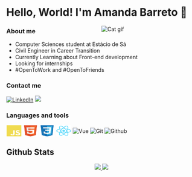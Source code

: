 ### <h1>Hello, World! I'm Amanda Barreto 👋</h1>

<img align="right" width=50% alt="Cat gif" src="https://media.giphy.com/media/j0HjChGV0J44KrrlGv/giphy.gif">

### About me

- Computer Sciences student at Estácio de Sá
- Civil Engineer in Career Transition
- Currently Learning about Front-end development
- Looking for internships
- #OpenToWork and #OpenToFriends

### Contact me

[![LinkedIn](https://img.shields.io/badge/linkedin-%230077B5.svg?style=for-the-badge&logo=linkedin&logoColor=white)](https://www.linkedin.com/in/amanda-barreto-5126a5136/)
<a href = "mailto: rochaa.vinicius@outlook.com"><img src="https://img.shields.io/badge/Gmail-D14836?style=for-the-badge&logo=gmail&logoColor=white" target="_blank"></a>


 ### Languages and tools
   <div>
    <img align="center" alt="Js" height="30" width="40" src="https://raw.githubusercontent.com/devicons/devicon/master/icons/javascript/javascript-plain.svg">
    <img align="center" alt="HTML" height="30" width="40" src="https://raw.githubusercontent.com/devicons/devicon/master/icons/html5/html5-original.svg">
    <img align="center" alt="CSS" height="30" width="40" src="https://raw.githubusercontent.com/devicons/devicon/master/icons/css3/css3-original.svg">
    <img align="center" alt="React" height="30" width="40" src="https://raw.githubusercontent.com/devicons/devicon/master/icons/react/react-original.svg">
    <img align="center" alt="Vue" height="30" width="40" src="https://upload.wikimedia.org/wikipedia/commons/thumb/9/95/Vue.js_Logo_2.svg/512px-Vue.js_Logo_2.svg.png?20170919082558">
  <img align="center" alt="Git" height="30" width="40" src="https://upload.wikimedia.org/wikipedia/commons/3/3f/Git_icon.svg">
  <img align="center" alt="Github" height="30" width="40" src="https://upload.wikimedia.org/wikipedia/commons/9/91/Octicons-mark-github.svg">
  </div> 

## Github Stats 

<div align="center">
  <a href="https://github.com/amandacbarreto">
  <img width="48%" src="https://github-readme-stats.vercel.app/api?username=amandacbarreto&show_icons=true&theme=bear&include_all_commits=true&count_private=true"/>
  <img width="48%" src="https://github-readme-stats.vercel.app/api/top-langs/?username=amandacbarreto&layout=compact&langs_count=7&theme=bear"/>
</div>
